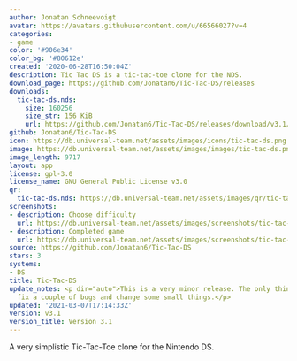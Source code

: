 ```yaml
---
author: Jonatan Schneevoigt
avatar: https://avatars.githubusercontent.com/u/66566027?v=4
categories:
- game
color: '#906e34'
color_bg: '#80612e'
created: '2020-06-28T16:50:04Z'
description: Tic Tac DS is a tic-tac-toe clone for the NDS.
download_page: https://github.com/Jonatan6/Tic-Tac-DS/releases
downloads:
  tic-tac-ds.nds:
    size: 160256
    size_str: 156 KiB
    url: https://github.com/Jonatan6/Tic-Tac-DS/releases/download/v3.1/tic-tac-ds.nds
github: Jonatan6/Tic-Tac-DS
icon: https://db.universal-team.net/assets/images/icons/tic-tac-ds.png
image: https://db.universal-team.net/assets/images/images/tic-tac-ds.png
image_length: 9717
layout: app
license: gpl-3.0
license_name: GNU General Public License v3.0
qr:
  tic-tac-ds.nds: https://db.universal-team.net/assets/images/qr/tic-tac-ds-nds.png
screenshots:
- description: Choose difficulty
  url: https://db.universal-team.net/assets/images/screenshots/tic-tac-ds/choose-difficulty.png
- description: Completed game
  url: https://db.universal-team.net/assets/images/screenshots/tic-tac-ds/completed-game.png
source: https://github.com/Jonatan6/Tic-Tac-DS
stars: 3
systems:
- DS
title: Tic-Tac-DS
update_notes: <p dir="auto">This is a very minor release. The only thing I did was
  fix a couple of bugs and change some small things.</p>
updated: '2021-03-07T17:14:33Z'
version: v3.1
version_title: Version 3.1
---
```

A very simplistic Tic-Tac-Toe clone for the Nintendo DS.